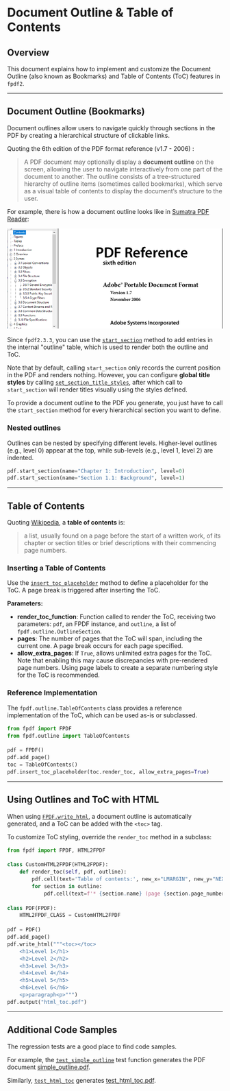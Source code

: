 # Document Outline & Table of Contents

## Overview

This document explains how to implement and customize the Document Outline (also known as Bookmarks) and Table of Contents (ToC) features in `fpdf2`.

---

## Document Outline (Bookmarks)

Document outlines allow users to navigate quickly through sections in the PDF by creating a hierarchical structure of clickable links.

Quoting the 6th edition of the PDF format reference (v1.7 - 2006) :
> A PDF document may optionally display a **document outline** on the screen, allowing the user to navigate interactively
> from one part of the document to another. The outline consists of a tree-structured hierarchy of outline items
> (sometimes called bookmarks), which serve as a visual table of contents to display the document’s structure to the user.

For example, there is how a document outline looks like in [Sumatra PDF Reader](https://www.sumatrapdfreader.org/free-pdf-reader.html):

![Document Outline Example](document-outline.png)

Since `fpdf2.3.3`, you can use the [`start_section`](fpdf/fpdf.html#fpdf.fpdf.FPDF.start_section) method to add entries in the internal "outline" table, which is used to render both the outline and ToC.

Note that by default, calling `start_section` only records the current position in the PDF and renders nothing.
However, you can configure **global title styles** by calling [`set_section_title_styles`](fpdf/fpdf.html#fpdf.fpdf.FPDF.set_section_title_styles), after which call to `start_section` will render titles visually using the styles defined.

To provide a document outline to the PDF you generate, you just have to call the `start_section` method for every hierarchical section you want to define.

### Nested outlines

Outlines can be nested by specifying different levels. Higher-level outlines (e.g., level 0) appear at the top, while sub-levels (e.g., level 1, level 2) are indented.

```python
pdf.start_section(name="Chapter 1: Introduction", level=0)
pdf.start_section(name="Section 1.1: Background", level=1)
```

---

## Table of Contents

Quoting [Wikipedia](https://en.wikipedia.org/wiki/Table_of_contents), a **table of contents** is:
> a list, usually found on a page before the start of a written work, of its chapter or section titles or brief descriptions with their commencing page numbers.

### Inserting a Table of Contents

Use the [`insert_toc_placeholder`](fpdf/fpdf.html#fpdf.fpdf.FPDF.insert_toc_placeholder) method to define a placeholder for the ToC. A page break is triggered after inserting the ToC.

**Parameters:**
- **render_toc_function**: Function called to render the ToC, receiving two parameters: `pdf`, an FPDF instance, and `outline`, a list of `fpdf.outline.OutlineSection`.
- **pages**: The number of pages that the ToC will span, including the current one. A page break occurs for each page specified.
- **allow_extra_pages**: If `True`, allows unlimited extra pages for the ToC. Note that enabling this may cause discrepancies with pre-rendered page numbers. Using page labels to create a separate numbering style for the ToC is recommended.

### Reference Implementation

The `fpdf.outline.TableOfContents` class provides a reference implementation of the ToC, which can be used as-is or subclassed.

```python
from fpdf import FPDF
from fpdf.outline import TableOfContents

pdf = FPDF()
pdf.add_page()
toc = TableOfContents()
pdf.insert_toc_placeholder(toc.render_toc, allow_extra_pages=True)
```

---

## Using Outlines and ToC with HTML

When using [`FPDF.write_html`](HTML.md), a document outline is automatically generated, and a ToC can be added with the `<toc>` tag.

To customize ToC styling, override the `render_toc` method in a subclass:

```python
from fpdf import FPDF, HTML2FPDF

class CustomHTML2FPDF(HTML2FPDF):
    def render_toc(self, pdf, outline):
        pdf.cell(text='Table of contents:', new_x="LMARGIN", new_y="NEXT")
        for section in outline:
            pdf.cell(text=f'* {section.name} (page {section.page_number})', new_x="LMARGIN", new_y="NEXT")

class PDF(FPDF):
    HTML2FPDF_CLASS = CustomHTML2FPDF

pdf = PDF()
pdf.add_page()
pdf.write_html("""<toc></toc>
    <h1>Level 1</h1>
    <h2>Level 2</h2>
    <h3>Level 3</h3>
    <h4>Level 4</h4>
    <h5>Level 5</h5>
    <h6>Level 6</h6>
    <p>paragraph<p>""")
pdf.output("html_toc.pdf")
```

---

## Additional Code Samples

The regression tests are a good place to find code samples.

For example, the [`test_simple_outline`](https://github.com/py-pdf/fpdf2/blob/master/test/outline/test_outline.py) test function generates the PDF document [simple_outline.pdf](https://github.com/py-pdf/fpdf2/blob/master/test/outline/simple_outline.pdf).

Similarly, [`test_html_toc`](https://github.com/py-pdf/fpdf2/blob/master/test/outline/test_outline_html.py)
generates [test_html_toc.pdf](https://github.com/py-pdf/fpdf2/blob/5453422bf560a909229c82e53eb516e44fea1817/test/outline/test_html_toc.pdf).

